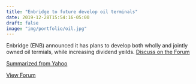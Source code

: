 ```yaml
---
title: "Enbridge to future develop oil terminals"
date: 2019-12-28T15:54:16-05:00
draft: false
image: "img/portfolio/oil.jpg"
---
```

Enbridge (ENB) announced it has plans to develop both wholly and jointly owned oil termials, while increasing dividend yeilds. [Discuss on the Forum](https://forum.stockt.ca/t/enb-enbridge-inc)
<!--more-->

[Summarized from Yahoo](https://finance.yahoo.com/news/enbridge-energy-infrastructure-play-back-100000503.html)

[View Forum](https://forum.stockt.ca)
